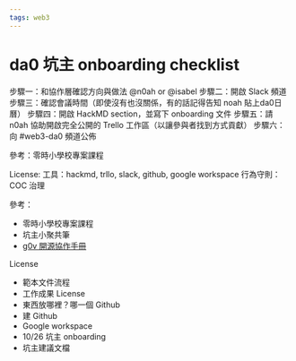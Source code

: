 ```yaml
---
tags: web3
---
```


# da0 坑主 onboarding checklist

步驟一：和協作層確認方向與做法 @n0ah or @isabel
步驟二：開啟 Slack 頻道
步驟三：確認會議時間（即使沒有也沒關係，有的話記得告知 noah 貼上da0日曆）
步驟四：開啟 HackMD section，並寫下 onboarding 文件
步驟五：請 n0ah 協助開啟完全公開的 Trello 工作區（以讓參與者找到方式貢獻）
步驟六：向 #web3-da0 頻道公佈



參考：零時小學校專案課程

License:
工具：hackmd, trllo, slack, github, google workspace
行為守則：COC
治理

參考：
* 零時小學校專案課程
* 坑主小聚共筆
* [g0v 開源協作手冊](https:=//g0v.hackmd.io/@jothon/g0v-cowork-guideline/%2FlDMQCAhdQ8WKRv3VxBnxRg)


License
- 範本文件流程
- 工作成果 License
- 東西放哪裡？哪一個 Github
- 建 Github
- Google workspace
- 10/26 坑主 onboarding 
- 坑主建議文檔